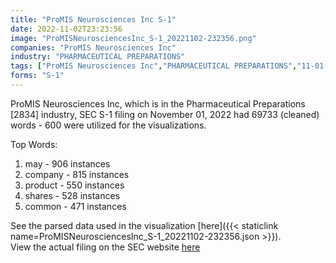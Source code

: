 ```yaml
---
title: "ProMIS Neurosciences Inc S-1"
date: 2022-11-02T23:23:56
image: "ProMISNeurosciencesInc_S-1_20221102-232356.png"
companies: "ProMIS Neurosciences Inc"
industry: "PHARMACEUTICAL PREPARATIONS"
tags: ["ProMIS Neurosciences Inc","PHARMACEUTICAL PREPARATIONS","11-01-2022","S-1"]
forms: "S-1"
---
```

ProMIS Neurosciences Inc, which is in the Pharmaceutical Preparations [2834] industry, SEC S-1 filing on November 01, 2022 had 69733 (cleaned) words - 600 were utilized for the visualizations.

Top Words:
1. may - 906 instances
2. company - 815 instances
3. product - 550 instances
4. shares - 528 instances
5. common - 471 instances


See the parsed data used in the visualization [here]({{< staticlink name=ProMISNeurosciencesInc_S-1_20221102-232356.json >}}).  
View the actual filing on the SEC website [here](https://www.sec.gov/Archives/edgar/data/1374339/0001104659-22-113573.txt)